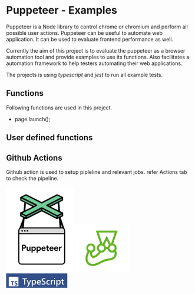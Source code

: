# Puppeteer - Examples

Puppeteer is a Node library to control chrome or chromium and perform all possible user actions. Puppeteer can be useful to automate web application. It can be used to evaluate frontend performance as well. 

Currently the aim of this project is to evaluate the puppeteer as a browser automation tool and provide examples to use its functions. Also facilitates a automation framework to help testers automating their web applications.

The projects is using _typescript_ and _jest_ to run all example tests.

## Functions 

Following functions are used in this project.
* page.launch();

## User defined functions


## Github Actions
Github action is used to setup pipleline and relevant jobs. refer Actions tab to check the pipeline.

![puppeteer](puppeteer.png)
![jest](jest.png)
![typescript](typescript.png)






